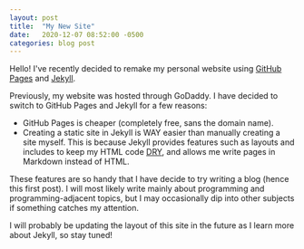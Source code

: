 ```yaml
---
layout: post
title:  "My New Site"
date:   2020-12-07 08:52:00 -0500
categories: blog post
---
```

Hello! I've recently decided to remake my personal website using [GitHub Pages](https://pages.github.com/) and [Jekyll](https://jekyllrb.com/).

Previously, my website was hosted through GoDaddy. I have decided to switch to GitHub Pages and Jekyll for a few reasons:
- GitHub Pages is cheaper (completely free, sans the domain name).
- Creating a static site in Jekyll is WAY easier than manually creating a site myself. This is because Jekyll provides features such as layouts and includes to keep my HTML code [DRY](https://www.drycode.io/), and allows me write pages in Markdown instead of HTML.


These features are so handy that I have decide to try writing a blog (hence this first post). I will most likely write mainly about programming and programming-adjacent topics, but I may occasionally dip into other subjects if something catches my attention.

I will probably be updating the layout of this site in the future as I learn more about Jekyll, so stay tuned!
